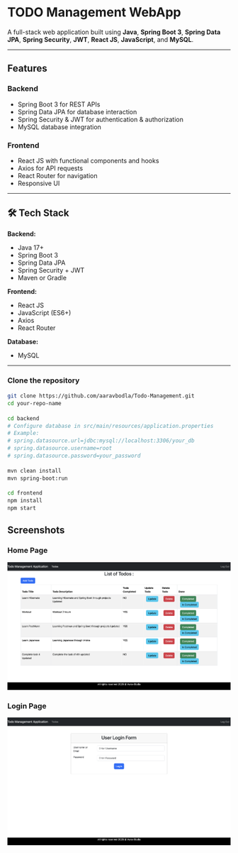 # TODO Management WebApp

A full-stack web application built using **Java**, **Spring Boot 3**, **Spring Data JPA**, **Spring Security**, **JWT**, **React JS**, **JavaScript**, and **MySQL**.

---

## Features

### **Backend**
- Spring Boot 3 for REST APIs
- Spring Data JPA for database interaction
- Spring Security & JWT for authentication & authorization
- MySQL database integration

### **Frontend**
- React JS with functional components and hooks
- Axios for API requests
- React Router for navigation
- Responsive UI

---

## 🛠 Tech Stack
**Backend:**
- Java 17+
- Spring Boot 3
- Spring Data JPA
- Spring Security + JWT
- Maven or Gradle

**Frontend:**
- React JS
- JavaScript (ES6+)
- Axios
- React Router

**Database:**
- MySQL



---

###  Clone the repository
```bash
git clone https://github.com/aaravbodla/Todo-Management.git
cd your-repo-name

cd backend
# Configure database in src/main/resources/application.properties
# Example:
# spring.datasource.url=jdbc:mysql://localhost:3306/your_db
# spring.datasource.username=root
# spring.datasource.password=your_password

mvn clean install
mvn spring-boot:run

cd frontend
npm install
npm start
```
## Screenshots

### Home Page
![Home Page](Screenshots/HomePage.png)

### Login Page
![Login Page](Screenshots/Login.png)
